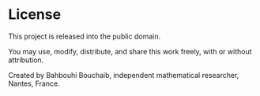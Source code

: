 # License

This project is released into the public domain.

You may use, modify, distribute, and share this work freely, with or without attribution.

Created by Bahbouhi Bouchaib, independent mathematical researcher, Nantes, France.
